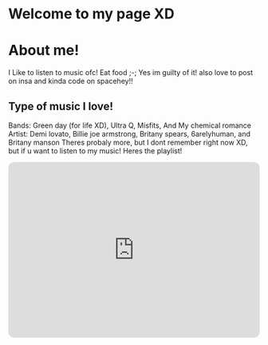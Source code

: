 # Welcome to my page XD 
<DOCTYPE html>
<html>
<head>

</head>
<body>

<h1>About me!</h1> 
<p>I Like to listen to music ofc! Eat food ;-; Yes im guilty of it! also love to post on insa and kinda code on spacehey!!</p>
</p>

<h2>Type of music I love!</h2>
<p>Bands: Green day (for life XD), Ultra Q, Misfits, And My chemical romance
  Artist: Demi lovato, Billie joe armstrong, Britany spears, 6arelyhuman, and Britany manson
  Theres probaly more, but I dont remember right now XD, but if u want to listen to my music! Heres the playlist!
</p>

<iframe style="border-radius:12px" src="https://open.spotify.com/embed/playlist/2Oeyrt4oIYWmsTG3YZkkuc?utm_source=generator" width="100%" height="352" frameBorder="0" allowfullscreen="" allow="autoplay; clipboard-write; encrypted-media; fullscreen; picture-in-picture" loading="lazy"></iframe>

</body>
</html>
